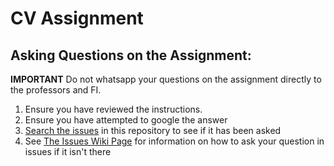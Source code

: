 # CV Assignment
## Asking Questions on the Assignment: 
**IMPORTANT**  Do not whatsapp your questions on the assignment directly to the professors and FI.

1.  Ensure you have reviewed the instructions.
2.  Ensure you have attempted to google the answer
3.  [Search the issues](https://github.com/AshWeb2020/cv-Assignment/issues) in this repository to see if it has been asked
4.  See [The Issues Wiki Page](https://github.com/AshWeb2020/cv-Assignment/wiki/Asking-for-Help-on-the-Forms-Assignment) for information on how to ask your question in issues if it isn't there
